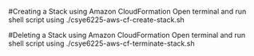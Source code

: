 #Creating a Stack using Amazon CloudFormation Open terminal and run shell script using ./csye6225-aws-cf-create-stack.sh

#Deleting a Stack using Amazon CloudFormation Open terminal and run shell script using ./csye6225-aws-cf-terminate-stack.sh 
